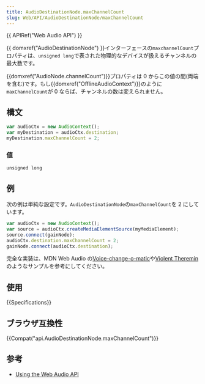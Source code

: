 ```yaml
---
title: AudioDestinationNode.maxChannelCount
slug: Web/API/AudioDestinationNode/maxChannelCount
---
```


{{ APIRef("Web Audio API") }}

{{ domxref("AudioDestinationNode") }}インターフェースの`maxchannelCount`プロパティは、`unsigned long`で表された物理的なデバイスが扱えるチャンネルの最大数です。

{{domxref("AudioNode.channelCount")}}プロパティは 0 からこの値の間(両端を含む)です。もし{{domxref("OfflineAudioContext")}}のように`maxChannelCount`が 0 ならば、チャンネルの数は変えられません。

## 構文

```js
var audioCtx = new AudioContext();
var myDestination = audioCtx.destination;
myDestination.maxChannelCount = 2;
```

### 値

`unsigned long`

## 例

次の例は単純な設定です。`AudioDestinationNode`の`maxChannelCount`を 2 にしています。

```js
var audioCtx = new AudioContext();
var source = audioCtx.createMediaElementSource(myMediaElement);
source.connect(gainNode);
audioCtx.destination.maxChannelCount = 2;
gainNode.connect(audioCtx.destination);
```

完全な実装は、MDN Web Audio の[Voice-change-o-matic](http://mdn.github.io/voice-change-o-matic/)や[Violent Theremin](http://mdn.github.io/violent-theremin/)のようなサンプルを参考にしてください。

## 使用

{{Specifications}}

## ブラウザ互換性

{{Compat("api.AudioDestinationNode.maxChannelCount")}}

## 参考

- [Using the Web Audio API](/ja/docs/Web_Audio_API/Using_Web_Audio_API)
